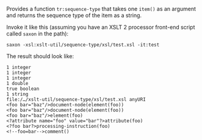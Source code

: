 Provides a function `tr:sequence-type` that takes one `item()` as an argument and returns the sequence type of the item as a string.

Invoke it like this (assuming you have an XSLT 2 processor front-end script called `saxon` in the path):
```
saxon -xsl:xslt-util/sequence-type/xsl/test.xsl -it:test
```

The result should look like:
```
1 integer
1 integer
1 integer
1 double
true boolean
1 string
file:/…/xslt-util/sequence-type/xsl/test.xsl anyURI
<foo bar="baz"/>document-node(element(foo))
<foo bar="baz"/>document-node(element(foo))
<foo bar="baz"/>element(foo)
<?attribute name="foo" value="bar"?>attribute(foo)
<?foo bar?>processing-instruction(foo)
<!--foo=bar-->comment()
```
